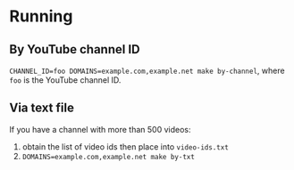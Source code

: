 # Running

## By YouTube channel ID

`CHANNEL_ID=foo DOMAINS=example.com,example.net make by-channel`, where `foo` is the YouTube channel ID.

## Via text file
If you have a channel with more than 500 videos:

1. obtain the list of video ids then place into `video-ids.txt`
2. `DOMAINS=example.com,example.net make by-txt`
